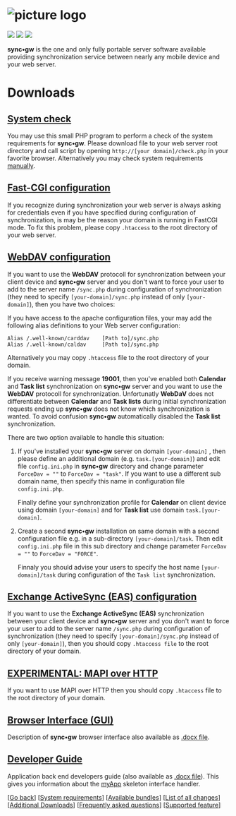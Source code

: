 # ![picture logo](../gui-bundle/assets/syncgw.png "sync•gw") #
 
![](https://img.shields.io/packagist/v/syncgw/doc-bundle.svg)
![](https://img.shields.io/packagist/l/syncgw/doc-bundle.svg)
![](https://img.shields.io/packagist/dt/syncgw/doc-bundle.svg)
 
**sync•gw** is the one and only fully portable server software available providing synchronization service between nearly any mobile device and your web server.


# Downloads #

## [System check](downloads/Check/check.php) ##
You may use this small PHP program to perform a check of the system requirements for **sync•gw**. Please download file to your web server root directory and call script by opening `http://[your domain]/check.php` in your favorite browser. Alternatively you may check system requirements [manually](https://github.com/toteph42/syncgw/blob/master/downloads/PreReqs.md).

## [Fast-CGI configuration](downloads/Fast-CGI/.htaccess) ##
If you recognize during synchronization your web server is always asking for credentials even if
you have specified during configuration of synchronization, is may be the reason your domain is
running in FastCGI mode. To fix this problem, please copy `.htaccess` to the root 
directory of your web server.  

## [WebDAV configuration](downloads/WebDAV/.htaccess) ##
If you want to use the **WebDAV** protocoll for synchronization between your client device and **sync•gw** server 
and you don't want to force your user to add to the server name `/sync.php` during configuration of 
synchronization (they need to specify `[your-domain]/sync.php` instead of only `[your-domain]`), then you have 
two choices:

If you have access to the apache configuration files, your may add the following alias definitions 
to your Web server configuration:

```	
Alias /.well-known/carddav    [Path to]/sync.php
Alias /.well-known/caldav     [Path to]/sync.php
```

Alternatively you may copy `.htaccess` file to the root directory of your domain.
 
If you receive warning message **19001**, then you've enabled both **Calendar** and **Task list** synchronization 
on **sync•gw** server and you want to use the **WebDAV** protocoll for synchronization. Unfortunatly 
**WebDaV** does not differentiate between **Calendar** and **Task lists** during initial synchronization requests
ending up **sync•gw** does not know which synchronization is wanted. To avoid confusion **sync•gw** automatically disabled the **Task list** synchronization.

There are two option available to handle this situation:

1. If you've installed your **sync•gw** server on domain `[your-domain]` , then please  define an additional 
domain (e.g. `task.[your-domain]`) and edit file `config.ini.php` in **sync•gw** directory and change parameter
`ForceDav = ""` to `ForceDav = "task"`. If you want to use a different sub domain name, then specify this name in configuration file `config.ini.php`.

   Finally define your synchronization profile for **Calendar** on client device using domain `[your-domain]` and for **Task list** use domain `task.[your-domain]`.

2. Create a second **sync•gw** installation on same domain with a second configuration  file e.g. in a sub-directory `[your-domain]/task`. Then edit `config.ini.php` file in this sub directory and change parameter `ForceDav = ""`
to `ForceDav = "FORCE"`.

   Finnaly you should advise your users to specify the host name `[your-domain]/task` during configuration 
of the `Task list` synchronization.
	  
## [Exchange ActiveSync (EAS) configuration](downloads/ActiveSync/.htaccess) ##
If you want to use the **Exchange ActiveSync (EAS)** synchronization between your client device and 
**sync•gw** server and you don't want to force your user to add to the server name `/sync.php` during 
configuration of synchronization (they need to specify `[your-domain]/sync.php` instead of only
`[your-domain]`), then you should copy `.htaccess file` to the root directory of your domain.

## [EXPERIMENTAL: MAPI over HTTP](downloads/MAPI/.htaccess) ##
If you want to use MAPI over HTTP then you should copy `.htaccess` file to the root directory of your domain. 

## [Browser Interface (GUI)](downloads/GUI/BrowserInterface.pdf) ##
Description of **sync•gw** browser interface also available as [.docx file](downloads/GUI/BrowserInterface.docx).

## [Developer Guide](downloads/DeveloperGuide/DeveloperGuide.pdf) ##
Application back end developers guide (also available as [.docx file](downloads/DeveloperGuide/DeveloperGuide.docx)). This gives you information about the [myApp](../myapp-bundle/) skeleton interface handler.

[[Go back](/README.md)]
[[System requirements](PreReqs.md)] 
[[Available bundles](Bundles.md)] 
[[List of all changes](Changes.md)] 
[[Additional Downloads](Downloads.md)] 
[[Frequently asked questions](FAQ.md)] 
[[Supported feature](Features.md)]

